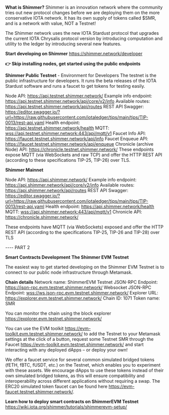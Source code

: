**What is Shimmer?**
Shimmer is an innovation network where the community tries out new protocol changes before we are deploying them on the more conservative IOTA network. It has its own supply of tokens called $SMR, and is a network with value, NOT a Testnet!

The Shimmer network uses the new IOTA Stardust protocol that upgrades the current IOTA Chrysalis protocol version by introducing computation and utility to the ledger by introducing several new features.

**Start developing on Shimmer**
<https://shimmer.network/developer>

**👉  Skip installing nodes, get started using the public endpoints**

**Shimmer Public Testnet** - Environment for Developers
The testnet is the public infrastructure for developers. It runs the beta releases of the IOTA Stardust software and runs a faucet to get tokens for testing easily.

Node API: <https://api.testnet.shimmer.network/>
Example info endpoint: <https://api.testnet.shimmer.network/api/core/v2/info>
Available routes: <https://api.testnet.shimmer.network/api/routes>
REST API Swagger: <https://editor.swagger.io/?url=https://raw.githubusercontent.com/iotaledger/tips/main/tips/TIP-0013/rest-api.yaml>
Health endpoint: <https://api.testnet.shimmer.network/health>
MQTT: <wss://api.testnet.shimmer.network:443/api/mqtt/v1>
Faucet Info API: <https://faucet.testnet.shimmer.network/api/info>
Faucet Enqueue API: <https://faucet.testnet.shimmer.network/api/enqueue>
Chronicle (archive Node) API: <https://chronicle.testnet.shimmer.network/>
These endpoints expose MQTT (via WebSockets and raw TCP) and offer the HTTP REST API (according to these specifications TIP-25, TIP-26) over TLS.

**Shimmer Mainnet**

Node API: <https://api.shimmer.network/>
Example info endpoint: <https://api.shimmer.network/api/core/v2/info>
Available routes: <https://api.shimmer.network/api/routes>
REST API Swagger: <https://editor.swagger.io/?url=https://raw.githubusercontent.com/iotaledger/tips/main/tips/TIP-0013/rest-api.yaml>
Health endpoint: <https://api.shimmer.network/health>
MQTT: <wss://api.shimmer.network:443/api/mqtt/v1>
Chronicle API: <https://chronicle.shimmer.network/>

These endpoints have MQTT (via WebSockets) exposed and offer the HTTP REST API (according to the specifications TIP-25, TIP-26 and TIP-28) over TLS 

---- PART 2

**Smart Contracts Development**
**The Shimmer EVM Testnet**

The easiest way to get started developing on the Shimmer EVM Testnet is to connect to our public node infrastructure through Metamask. 

**Chain details**
Network name: ShimmerEVM Testnet
JSON-RPC Endpoint: <https://json-rpc.evm.testnet.shimmer.network/>
Websocket JSON-RPC Endpoint: <wss://ws.json-rpc.evm.testnet.shimmer.network/>
Explorer URL: <https://explorer.evm.testnet.shimmer.network/>
Chain ID: 1071
Token name: SMR

You can monitor the chain using the block explorer <https://explorer.evm.testnet.shimmer.network/>

You can use the EVM toolkit <https://evm-toolkit.evm.testnet.shimmer.network/> to add the Testnet to your Metamask settings at the click of a button, request some Testnet SMR through the Faucet <https://evm-toolkit.evm.testnet.shimmer.network/> and start interacting with any deployed dApps – or deploy your own!

We offer a faucet service for several common simulated bridged tokens (fETH, fBTC, fUSDT, etc.) on the Testnet, which enables you to experiment with these assets. We encourage dApps to use these tokens instead of their own simulated bridged tokens, as this will ensure compatibility and interoperability across different applications without requiring a swap. The ERC20 simulated token faucet can be found here <https://evm-faucet.testnet.shimmer.network/>.

**Learn how to deploy smart contracts on ShimmerEVM Testnet**
<https://wiki.iota.org/shimmer/tutorials/shimmerevm-setup/>
